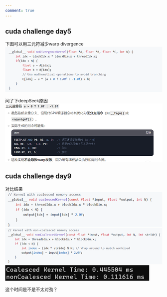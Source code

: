 ```yaml
---
comment: true
---
```

## cuda challenge day5

下图可以用三元符减少warp divergence
![](../../图片/4.3div.png)

问了下deepSeek原因
![](../../图片/4.3reason.png)

## cuda challenge day9

对比结果
![](../../图片/4.3coalesced.png)
![](../../图片/4.3non.png)![](../../图片/4.3res.png)

这个时间是不是不太对劲？